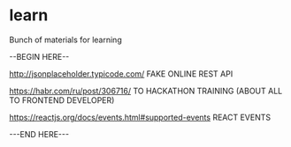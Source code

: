 # learn
Bunch of materials for learning

--BEGIN HERE--

http://jsonplaceholder.typicode.com/ FAKE ONLINE REST API

https://habr.com/ru/post/306716/ TO HACKATHON TRAINING (ABOUT ALL TO FRONTEND DEVELOPER)

https://reactjs.org/docs/events.html#supported-events REACT EVENTS

---END HERE---
